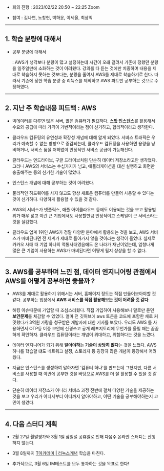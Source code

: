 - 회의 진행 : 2023/02/22 20:50 ~ 22:25 Zoom

- 참여 : 김나연, 노창현, 박하윤, 이세울, 최상익

---

## 1. 학습 분량에 대해서

- 공부 분량에 대해서
  
  : AWS가 생각보다 분량이 많고 설정하는데 시간이 오래 걸려서 기존에 정했던 분량을 일주일만에 소화하는 것이 어려웠다. 강의를 다 듣는 것에만 치중하여 내용을 제대로 학습하지 못하는 것보다는, 분량을 줄여서 AWS를 제대로 학습하기로 한다.  따라서 기존에 정한 학습 분량 중 리눅스를 제외하고 AWS 파트만 공부하는 것으로 수정하였다.

---

## 2. 지난 주 학습내용 피드백 : AWS

- 빅데이터를 다루면 많은 서버, 많은 컴퓨터가 필요하다. **스팟 인스턴스**를 활용해서 수요와 공급에 따라 가격이 가변적이라는 점이 신기하고, 합리적이라고 생각한다.

- 클라우드 컴퓨팅의 유연성과 확장성 개념에 대해 알게 되었다. 서비스 트래픽은 우리가 예측할 수 없는 방향으로 증감되는데, 클라우드 컴퓨팅을 사용하면 용량을 낭비하거나, 서비스 품질 저하없이 안정적인 서비스 공급이 가능해진다.

- 클라우드는 엔드라이브, 구글 드라이브처럼 단순히 데이터 저장소라고만 생각했다. 그러나 AWS의 서비스는 수십가지가 넘고, 애플리케이션을 대신 실행하고 화면만 송출해주는 등의 신기한 기술이 많았다.

- 인스턴스 개념에 대해 공부하는 것이 어려웠다.

- 물리적인 하드웨어를 사지 않고도 항상 새로운 컴퓨터를 만들어 사용할 수 있다는 것이 신기하다. 다양하게 활용할 수 있을 것 같다.

- AWS의 서비스가 넷플릭스, 애플 아이클라우드 등에도 이용되는 것을 보고 활용범위가 매우 넓고 이런 큰 기업에서도 사용할만큼 안정적이고 스케일이 큰 서비스라는 것을 실감했다.

- 클라우드 업계 1위인 AWS가 정말 다양한 분야에서 활용되는 것을 보고, AWS 서비스가 마비된다면 전 세계가 제대로 돌아가지 않을 것이라는 생각이 들었다. 실제로 카카오 사태 때 기업 하나의 먹통사태였음에도 온 나라가 재난이었는데, 엄청나게 많은 큰 기업이 사용하는 AWS가 마비된다면 어떻게 될지 상상을 할 수 없다.

---

## 3.  AWS를 공부하며 느낀 점, 데이터 엔지니어링 관점에서 AWS를 어떻게 공부하면 좋을까 ?

- AWS를 제대로 활용하기 위해서는 서버, 홈페이지 정도는 직접 만들어보아야할 것 같다. 공부하는 입장에서 **AWS 서비스를 직접 활용해보는 것이 어려울 것 같다**.

- 해킹 이슈때문에 가입할 때 조심스러웠다. 직접 가입하여 사용해보니 말로만 듣던 **보안문제**를 체감할 수 있었다. 얼마 전 깃허브에 aws 토큰을 코드에 포함한 채로 커밋했다가 3억원 가량을 청구받은 개발자에 대한 기사를 보았다. 우리도 AWS 를 사용하면서 OTP등 이중 보안에 신경쓰고 공개 레포지토리에 무언가를 올릴 때는 꼼꼼하게 확인하자. 클라우드 컴퓨팅이라는 개념이 위대하고, 위험하다는 것을 느꼈다.

- 데이터 엔지니어가 되기 위해 **알아야하는 기술이 상당히 많다**는 것을 느꼈다. AWS 하나를 학습할 떄도 네트워크 설정, 스토리지 등 굉장히 많은 개념이 등장해서 어려웠다.

- 지금은 인스턴스를 생성하여 말하자면 '컴퓨터 하나'를 만드는데 그쳤지만, 다른 서비스를 사용할 때 이번에 공부한 것을 바탕으로 AWS를 더 잘 활용할 수 있을 것 같다.

- 단순히 데이터 저장소가 아니라 서비스 과정 전반에 걸쳐 다양한 기술을 제공하는 것을 보고 우리가 어디서부터 어디까지 알아야하고, 어떤 기술을 공부해야하는지 고민이 생겼다.

---

## 4. 다음 스터디 계획

- 2월 27일 월말평가와 3월 1일 삼일절 공휴일로 인해 다음주 온라인 스터디는 진행하지 않는다.

- 3월 8일까지 [T아카데미 | 리눅스개념](https://tacademy.skplanet.com/live/player/onlineLectureDetail.action?seq=185) 학습을 마친다.

- 추가적으로, 3월 6일 IM테스트를 모두 통과하는 것을 목표로 한다!


